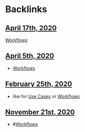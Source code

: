 
# Backlinks
## [April 17th, 2020](<April 17th, 2020.md>)
[Workflows](<Workflows.md>)

## [April 5th, 2020](<April 5th, 2020.md>)
- [Workflows](<Workflows.md>)

## [February 25th, 2020](<February 25th, 2020.md>)
- like for [Use Cases](<Use Cases.md>) or [Workflows](<Workflows.md>)

## [November 21st, 2020](<November 21st, 2020.md>)
- #[Workflows](<Workflows.md>)

